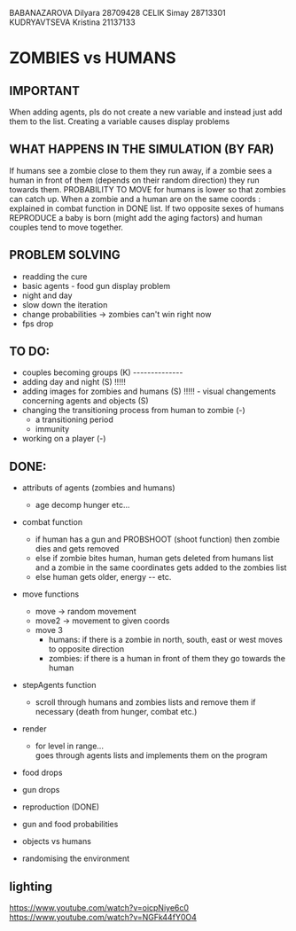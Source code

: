 BABANAZAROVA Dilyara 28709428
CELIK Simay 28713301
KUDRYAVTSEVA Kristina 21137133

# ZOMBIES vs HUMANS

## IMPORTANT 

When adding agents, pls do not create a new variable and instead just add them to the list. Creating a variable causes display problems

## WHAT HAPPENS IN THE SIMULATION (BY FAR)
  If humans see a zombie close to them they run away, if a zombie sees a human in front of them (depends on their random  direction) they run towards them. PROBABILITY TO MOVE for humans is lower so that zombies can catch up. When a zombie and a human are on the same coords : explained in combat function in DONE list. If two opposite sexes of humans REPRODUCE a baby is born (might add the aging factors) and human couples tend to move together.

  ## PROBLEM SOLVING
  - readding the cure
  - basic agents - food gun display problem
  - night and day
  - slow down the iteration 
  - change probabilities -> zombies can't win right now
  - fps drop


## TO DO:
  - couples becoming groups (K) --------------
  - adding day and night (S) !!!!!
  - adding images for zombies and humans (S) !!!!!   - visual changements concerning agents and objects (S)
  - changing the transitioning process from human to zombie (-)
    - a transitioning period
    - immunity 
  - working on a player (-)



## DONE:

  - attributs of agents (zombies and humans)<br>
    - age decomp hunger etc...<br>
  - combat function
    - if human has a gun and PROBSHOOT (shoot function) then zombie dies and gets removed
    - else if zombie bites human, human gets deleted from humans list and a zombie in the same coordinates gets added to the zombies list
    - else human gets older, energy -- etc.
  - move functions
    - move -> random movement
    - move2 -> movement to given coords
    - move 3
      - humans: if there is a zombie in north, south, east or west moves to opposite direction
      - zombies: if there is a human in front of them they go towards the human
  - stepAgents function
    - scroll through humans and zombies lists and remove them if necessary (death from hunger, combat etc.)
  - render
    - for level in range... <br>
      goes through agents lists and implements them on the program
  
  - food drops
  - gun drops
  - reproduction (DONE)
  - gun and food probabilities
  - objects vs humans
  - randomising the environment

## lighting 
https://www.youtube.com/watch?v=oicpNiye6c0
https://www.youtube.com/watch?v=NGFk44fY0O4